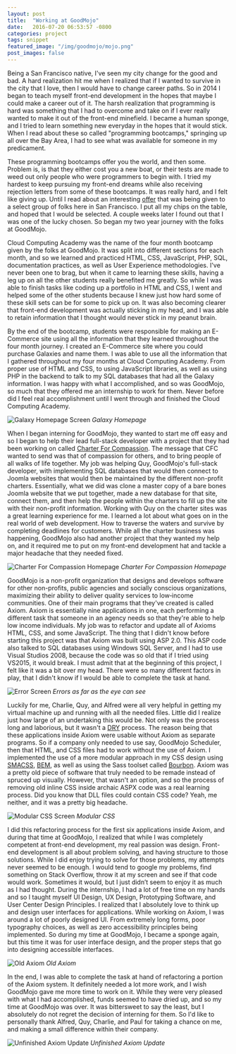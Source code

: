 ```yaml
---
layout: post
title:  "Working at GoodMojo"
date:   2016-07-20 06:53:57 -0800
categories: project
tags: snippet
featured_image: "/img/goodmojo/mojo.png"
post_images: false
---
```


Being a San Francisco native, I've seen my city change for the good and bad.  A hard realization hit me when I realized that if I wanted to survive in the city that I love, then I would have to change career paths.  So in 2014 I began to teach myself front-end development in the hopes that maybe I could make a career out of it.  The harsh realization that programming is hard was something that I had to overcome and take on if I ever really wanted to make it out of the front-end minefield.  I became a human sponge, and I tried to learn something new everyday in the hopes that it would stick.  When I read about these so called "programming bootcamps," springing up all over the Bay Area, I had to see what was available for someone in my predicament.  

These programming bootcamps offer you the world, and then some.  Problem is, is that they either cost you a new boat, or their tests are made to weed out only people who were programmers to begin with.  I tried my hardest to keep pursuing my front-end dreams while also receiving rejection letters from some of these bootcamps.  It was really hard, and I felt like giving up.  Until I read about an interesting [offer](https://www.facebook.com/events/1397009187226828/) that was being given to a select group of folks here in San Francisco.  I put all my chips on the table, and hoped that I would be selected.  A couple weeks later I found out that I was one of the lucky chosen.  So began my two year journey with the folks at GoodMojo.

Cloud Computing Academy was the name of the four month bootcamp given by the folks at GoodMojo.  It was split into different sections for each month, and so we learned and practiced HTML, CSS, JavaScript, PHP, SQL, documentation practices, as well as User Experience methodologies.  I've never been one to brag, but when it came to learning these skills, having a leg up on all the other students really benefited me greatly.  So while I was able to finish tasks like coding up a portfolio in HTML and CSS, I went and helped some of the other students because I knew just how hard some of these skill sets can be for some to pick up on.  It was also becoming clearer that front-end development was actually sticking in my head, and I was able to retain information that I thought would never stick in my peanut brain.

By the end of the bootcamp, students were responsible for making an E-Commerce site using all the information that they learned throughout the four month journey.  I created an E-Commerce site where you could purchase Galaxies and name them.  I was able to use all the information that I gathered throughout my four months at Cloud Computing Academy.  From proper use of HTML and CSS, to using JavaScript libraries, as well as using PHP in the backend to talk to my SQL databases that had all the Galaxy information.  I was happy with what I accomplished, and so was GoodMojo, so much that they offered me an internship to work for them.  Never before did I feel real accomplishment until I went through and finished the Cloud Computing Academy.

![Galaxy Homepage Screen](/img/goodmojo/galaxy.jpg "Galaxy Homepage Screen")
_Galaxy Homepage_

When I began interning for GoodMojo, they wanted to start me off easy and so I began to help their lead full-stack developer with a project that they had been working on called [Charter For Compassion](https://solutions.goodmojo.us/581__charter-for-compassion).  The message that CFC wanted to send was that of compassion for others, and to bring people of all walks of life together.  My job was helping Quy, GoodMojo's full-stack developer, with implementing SQL databases that would then connect to Joomla websites that would then be maintained by the different non-profit charters.  Essentially, what we did was clone a master copy of a bare bones Joomla website that we put together, made a new database for that site, connect them, and then help the people within the charters to fill up the site with their non-profit information.  Working with Quy on the charter sites was a great learning experience for me.  I learned a lot about what goes on in the real world of web development.  How to traverse the waters and survive by completing deadlines for customers.  While all the charter business was happening, GoodMojo also had another project that they wanted my help on, and it required me to put on my front-end development hat and tackle a major headache that they needed fixed.

![Charter For Compassion Homepage](/img/goodmojo/charter.jpg "Charter For Compassion Homepage")
_Charter For Compassion Homepage_

GoodMojo is a non-profit organization that designs and develops software for other non-profits, public agencies and socially conscious organizations, maximizing their ability to deliver quality services to low‐income communities.  One of their main programs that they've created is called Axiom.  Axiom is essentially nine applications in one, each performing a different task that someone in an agency needs so that they're able to help low income individuals.  My job was to refactor and update all of Axioms HTML, CSS, and some JavaScript.  The thing that I didn't know before starting this project was that Axiom was built using ASP 2.0.  This ASP code also talked to SQL databases using Windows SQL Server, and I had to use Visual Studios 2008, because the code was so old that if I tried using VS2015, it would break.  I must admit that at the beginning of this project, I felt like it was a bit over my head.  There were so many different factors in play, that I didn't know if I would be able to complete the task at hand.

![Error Screen](/img/goodmojo/errors.jpg "Error Screen")
_Errors as far as the eye can see_

Luckily for me, Charlie, Quy, and Alfred were all very helpful in getting my virtual machine up and running with all the needed files.  Little did I realize just how large of an undertaking this would be.  Not only was the process long and laborious, but it wasn't a [DRY](https://en.wikipedia.org/wiki/Don't_repeat_yourself) process.  The reason being that these applications inside Axiom were usable without Axiom as separate programs.  So if a company only needed to use say, GoodMojo Scheduler, then that HTML, and CSS files had to work without the use of Axiom.  I implemented the use of a more modular approach in my CSS design using [SMACSS](https://smacss.com/), [BEM](http://getbem.com/), as well as using the Sass toolset called [Bourbon](http://bourbon.io/).  Axiom was a pretty old piece of software that truly needed to be remade instead of spruced up visually.  However, that wasn't an option, and so the process of removing old inline CSS inside archaic ASPX code was a real learning process.  Did you know that DLL files could contain CSS code?  Yeah, me neither, and it was a pretty big headache.  

![Modular CSS Screen](/img/goodmojo/css.jpg "Modular CSS")
_Modular CSS_

I did this refactoring process for the first six applications inside Axiom, and during that time at GoodMojo, I realized that while I was completely competent at front-end development, my real passion was design.  Front-end development is all about problem solving, and having structure to those solutions.  While I did enjoy trying to solve for those problems, my attempts never seemed to be enough.  I would tend to google my problems, find something on Stack Overflow, throw it at my screen and see if that code would work.  Sometimes it would, but I just didn’t seem to enjoy it as much as I had thought.  During the internship, I had a lot of free time on my hands and so I taught myself UI Design, UX Design, Prototyping Software, and User Center Design Principles.  I realized that I absolutely love to think up and design user interfaces for applications.  While working on Axiom, I was around a lot of poorly designed UI.  From extremely long forms, poor typography choices, as well as zero accessibility principles being implemented.  So during my time at GoodMojo, I became a sponge again, but this time it was for user interface design, and the proper steps that go into designing accessible interfaces.  

![Old Axiom](/img/goodmojo/old_axiom.png "Old Axiom")
_Old Axiom_

In the end, I was able to complete the task at hand of refactoring a portion of the Axiom system.  It definitely needed a lot more work, and I wish GoodMojo gave me more time to work on it.  While they were very pleased with what I had accomplished, funds seemed to have dried up, and so my time at GoodMojo was over.  It was bittersweet to say the least, but I absolutely do not regret the decision of interning for them.  So I'd like to personally thank Alfred, Quy, Charlie, and Paul for taking a chance on me, and making a small difference within their company.   

![Unfinished Axiom Update](/img/goodmojo/axiom_new.png "Unfinished Axiom Update")
_Unfinished Axiom Update_
